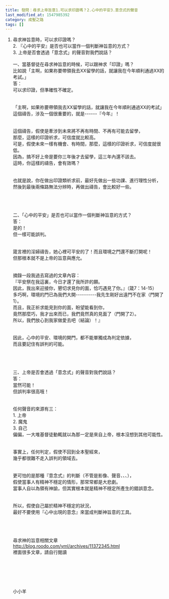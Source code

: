 ```yaml
---
title: 發問：尋求上帝旨意1.可以求印證嗎？2.心中的平安3.意念式的聲音
last_modified_at: 1547985392
category: 成聖之路
tags: []
---
```


1.	尋求神旨意時，可以求印證嗎？<br>2.	『心中的平安』是否也可以當作一個判斷神旨意的方式？<br>3.	上帝是否會透過「意念式」的聲音對我們說話？<br><!--more--><br>一、當基督徒在尋求神旨意的時候，可以跟神求「印證」嗎？<br>比如說「主啊，如果祢要帶領我去XX留學的話，就讓我在今年順利通過XX的考試。」<br>答：<br>可以求印證，但準確性不確定。<br> <br><br>「主啊，如果祢要帶領我去XX留學的話，就讓我在今年順利通過XX的考試」<br>這個禱告，涉及一個很重要的，就是------『今年』！<br><br><br>這個禱告，假使是牽涉到未來將不再有時間、不再有可能去留學，<br>那麼，這樣的印證祈求，可信度就比較高。<br>可是，假使未來一樣有機會、有時間，那麼，這樣的印證祈求，可信度就很低。<br>因為，搞不好上帝是要你三年後才去留學，這三年內還不該去。<br>這時，你這樣的禱告，會有效嗎？<br> <br><br>也就是說，你在做出印證類祈求前，最好先做出一些功課、進行理性分析，<br>然後到最後兩條路無法分辨時，再做出禱告，會比較好一些。<br> <br> <br><br><br>二、「心中的平安」是否也可以當作一個判斷神旨意的方式？<br>答：<br>是的！<br>但一樣可能誤判。<br><br><br>箴言裡的淫婦禱告，她心裡可平安的了！而且環境之門還不斷打開呢！<br>但那根本就不是上帝的旨意與應允。<br><br><br>摘錄一段我過去寫過的文章內容：<br>『平安祭在我這裏，今日才還了我所許的願。<br>因此，我出來迎接你，懇切求見你的面，恰巧遇見了你。』（箴7：14-15）<br>多巧啊，環境的門已為我們大開----------我先生剛好出遠門不在家（門開了1）。<br>而且，我正祈求能見到你的面，盼望能看到你，<br>竟然那麼巧，我才出來而已，我們竟然真的見面了（門開了2）。<br>所以，我們放心到我家做愛去吧（結論）！』<br><br><br>因此，心中的平安、環境的開門，都不能單獨成為判定依據，<br>而且要記住有誤判的可能。<br> <br><br><br> <br>三、上帝是否會透過「意念式」的聲音對我們說話？<br>答：<br>當然可能！<br>但誤判率很高哦！<br><br><br>任何聲音的來源有三：<br>1.	上帝<br>2.	魔鬼<br>3.	自己<br>偏偏，一大堆基督徒動輒就以為那一定是來自上帝，根本沒想到其他可能性。 <br><br><br>事實上，任何判定，假使不回到全本聖經來，<br>幾乎都很難不走入誤判的領域去。<br><br><br>更可怕的是那種『意念式』的判斷（不管是影像、聲音、、、），<br>假使當事人有精神不穩定的情形，那常常都是大悲劇。<br>當事人自以為領有神諭，但其實根本就是精神不穩定所產生的錯誤意念。<br><br><br>所以，假使自己屬於精神不穩定的狀況，<br>最好不要使用『心中出現的意念』來當成判斷神旨意的工具。<br><br><br><br><br>尋求神的旨意相關文章 <br>http://blog.roodo.com/yml/archives/11372345.html<br>裡面很多文章，請自行閱讀<br><br><br><br><br><br><br>小小羊<br><br><br><br><br><br>
